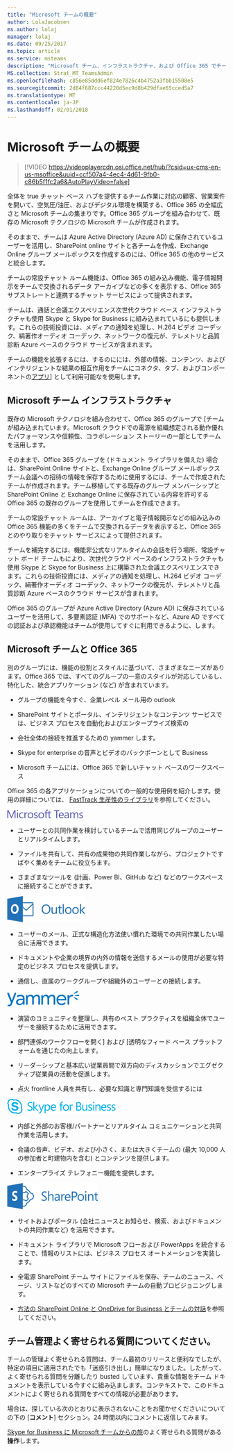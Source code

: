 ```yaml
---
title: "Microsoft チームの概要"
author: LolaJacobsen
ms.author: lolaj
manager: lolaj
ms.date: 09/25/2017
ms.topic: article
ms.service: msteams
description: "Microsoft チーム、インフラストラクチャ、および Office 365 でチームを使用してについて説明します。"
MS.collection: Strat_MT_TeamsAdmin
ms.openlocfilehash: c856e85ddd6ef824e7826c4b4752a3fbb15508e5
ms.sourcegitcommit: 2d84f687ccc44220d5ec9d8b429dfae65cced5a7
ms.translationtype: MT
ms.contentlocale: ja-JP
ms.lasthandoff: 02/01/2018
---
```

<a name="overview-of-microsoft-teams"></a>Microsoft チームの概要
===========================

> [!VIDEO https://videoplayercdn.osi.office.net/hub/?csid=ux-cms-en-us-msoffice&uuid=ccf507a4-4ec4-4d61-9fb0-c86b5f1fc2a6&AutoPlayVideo=false] 


全体を true チャット ベース ハブを提供するチーム作業に対応の顧客、営業案件を開いて、空気圧/油圧、およびデジタル環境を構築する、Office 365 の全幅広さと Microsoft チームの集まりです。Office 365 グループを組み合わせて、既存の Microsoft テクノロジの Microsoft チームが作成されます。 

そのままで、チームは Azure Active Directory (Azure AD) に保存されているユーザーを活用し、SharePoint online サイトと各チームを作成、Exchange Online グループ メールボックスを作成するのには、Office 365 の他のサービスと統合します。

チームの常設チャット ルーム機能は、Office 365 の組み込み機能、電子情報開示をチームで交換されるデータ アーカイブなどの多くを表示する、Office 365 サブストレートと連携するチャット サービスによって提供されます。

チームは、通話と会議エクスペリエンス次世代クラウド ベース インフラストラクチャも使用 Skype と Skype for Business に組み込まれているにも提供します。これらの技術投資には、メディアの通知を処理し、H.264 ビデオ コーデック、絹著作オーディオ コーデック、ネットワークの復元が、テレメトリと品質診断 Azure ベースのクラウド サービスが含まれます。

チームの機能を拡張するには、するのにには、外部の情報、コンテンツ、およびインテリジェントな結果の相互作用をチームにコネクタ、タブ、およびコンポーネントの[アプリ](https://go.microsoft.com/fwlink/?linkid=854629)] として利用可能なを使用します。

<a name="microsoft-teams-infrastructure"></a>Microsoft チーム インフラストラクチャ
------------------------------

既存の Microsoft テクノロジを組み合わせて、Office 365 のグループで [チームが組み込まれています。Microsoft クラウドでの電源を組織想定される動作優れたパフォーマンスや信頼性、コラボレーション ストーリーの一部としてチームを活用します。

そのままで、Office 365 グループを (ドキュメント ライブラリを備えた) 場合は、SharePoint Online サイトと、Exchange Online グループ メールボックス チーム会議への招待の情報を保存するために使用するには、チームで作成されたチームが作成されます。チーム移植してする既存のグループ メンバーシップと SharePoint Online と Exchange Online に保存されている内容を許可する Office 365 の既存のグループを使用してチームを作成できます。

チームの常設チャット ルームは、アーカイブと電子情報開示などの組み込みの Office 365 機能の多くをチームで交換されるデータを表示すると、Office 365 とのやり取りをチャット サービスによって提供されます。

チームを補完するには、機能非公式なリアルタイムの会話を行う場所、常設チャット ボード チームもにより、次世代クラウド ベースのインフラストラクチャも使用 Skype と Skype for Business 上に構築された会議エクスペリエンスできます。これらの技術投資には、メディアの通知を処理し、H.264 ビデオ コーデック、絹著作オーディオ コーデック、ネットワークの復元が、テレメトリと品質診断 Azure ベースのクラウド サービスが含まれます。

Office 365 のグループが Azure Active Directory (Azure AD) に保存されているユーザーを活用して、多要素認証 (MFA) でのサポートなど、Azure AD ですべての認証および承認機能はチームが使用してすぐに利用できるように、します。


<a name="microsoft-teams-and-office-365"></a>Microsoft チームと Office 365
------------------------------

別のグループには、機能の役割とスタイルに基づいて、さまざまなニーズがあります。Office 365 では、すべてのグループの一意のスタイルが対応しているし、特化した、統合アプリケーション (など) が含まれています。

-   グループの機能を今すぐ、企業レベル メール用の outlook

-   SharePoint サイトとポータル、インテリジェントなコンテンツ サービスでは、ビジネス プロセスを自動化およびエンタープライズ検索の

-   会社全体の接続を推進するための yammer します。

-   Skype for enterprise の音声とビデオのバックボーンとして Business

-   Microsoft チームには、Office 365 で新しいチャット ベースのワークスペース

Office 365 の各アプリケーションについての一般的な使用例を紹介します。使用の詳細については、 [FastTrack 生産性のライブラリ](https://go.microsoft.com/fwlink/?linkid=854630)を参照してください。

![Microsoft チームをタップします。](media/Overview_of_Microsoft_Teams_image1.png)

-   ユーザーとの共同作業を検討しているチームで活用同じグループのユーザーとリアルタイムします。

-   ファイルを共有して、共有の成果物の共同作業しながら、プロジェクトですばやく集めをチームに役立ちます。

-   さまざまなツールを (計画、Power BI、GitHub など) などのワークスペースに接続することができます。

![Microsoft Outlook をタップします。](media/Overview_of_Microsoft_Teams_image2.png)

-   ユーザーのメール、正式な構造化方法使い慣れた環境での共同作業したい場合に活用できます。

-   ドキュメントや企業の境界の内外の情報を送信するメールの使用が必要な特定のビジネス プロセスを提供します。

-   通信し、直属のワークグループや組織外のユーザーとの接続します。

![Yammer をタップします。](media/Overview_of_Microsoft_Teams_image3.png)

-   演習のコミュニティを整理し、共有のベスト プラクティスを組織全体でユーザーを接続するために活用できます。

-   部門連係のワークフローを開く] および [透明なフィード ベース プラットフォームを通じたの向上します。

-   リーダーシップと基本広い従業員間で双方向のディスカッションでエグゼクティブ従業員の活動を促進します。

-   点火 frontline 人員を共有し、必要な知識と専門知識を受信するには

![Skype for Business アイコン。](media/Overview_of_Microsoft_Teams_image4.png)

-   内部と外部のお客様/パートナーとリアルタイム コミュニケーションと共同作業を活用します。

-   会議の音声、ビデオ、および小さく、または大きくチームの (最大 10,000 人の参加者と町建物内を含む) とコンテンツを提供します。

-   エンタープライズ テレフォニー機能を提供します。


![Microsoft SharePoint をタップします。](media/Overview_of_Microsoft_Teams_image5.png)

-   サイトおよびポータル (会社ニュースとお知らせ、検索、およびドキュメントの共同作業など) を活用できます。

-   ドキュメント ライブラリで Microsoft フローおよび PowerApps を統合することで、情報のリストには、ビジネス プロセス オートメーションを実装します。

-   全電源 SharePoint チーム サイトにファイルを保存、チームのニュース、ページ、リストなどのすべての Microsoft チームの自動プロビジョニングします。

-   [方法の SharePoint Online と OneDrive for Business とチームの対話](SharePoint-OneDrive-interact.md)を参照してください。

## <a name="what-happened-to-the-teams-admin-faq"></a>チーム管理よく寄せられる質問についてください。

チームの管理よく寄せられる質問は、チーム最初のリリースと便利なでしたが、特定の項目に適用されたでも「迷惑引き出し」簡単になりました。したがって、よく寄せられる質問を分離したり busted しています、貴重な情報をチーム ドキュメントを表示している今すぐに組み込まします。コンテキストで、このドキュメントによく寄せられる質問をすべての情報が必要があります。

場合は、探している次のとおりに表示されないことをお聞かせくださいについての下の [**コメント**] セクション。24 時間以内にコメントに返信してみます。

[Skype for Business に Microsoft チームからの旅](FAQ-journey.md)のよく寄せられる質問がある**操作**します。 